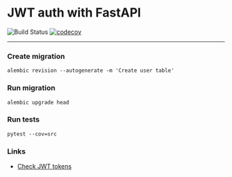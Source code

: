 # JWT auth with FastAPI

![Build Status](https://github.com/nightblure/jwt_auth/actions/workflows/checks.yml/badge.svg?branch=main)
[![codecov](https://codecov.io/gh/nightblure/jwt_auth/branch/main/graph/badge.svg?token=7JFXGJJAF3)](https://codecov.io/gh/nightblure/jwt_auth)

---

### Create migration
```
alembic revision --autogenerate -m 'Create user table'
```

### Run migration
```
alembic upgrade head
```

### Run tests
```
pytest --cov=src
```

### Links
* [Check JWT tokens](https://jwt.io/)